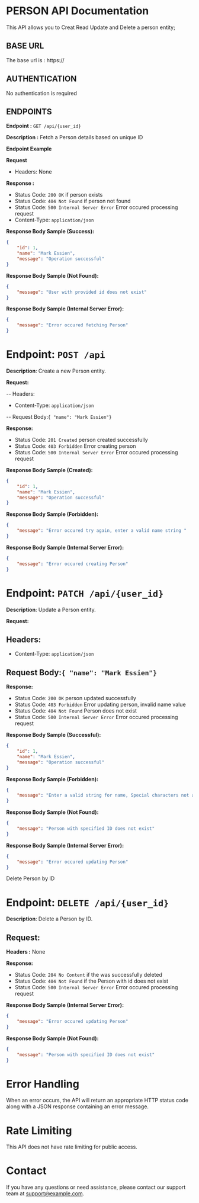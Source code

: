 # PERSON API Documentation
This API allows you to Creat Read Update and Delete a person entity;

## BASE URL
The base url is : https://

## AUTHENTICATION
No authentication is required

## ENDPOINTS

**Endpoint :** `GET /api/{user_id}`

**Description :** Fetch a Person details based on unique ID

**Endpoint Example**

**Request**

- Headers: None

**Response :**
- Status Code: `200 OK` if person exists
- Status Code: `404 Not Found` if person not found
- Status Code: `500 Internal Server Error` Error occured processing request
- Content-Type: `application/json`

**Response Body Sample (Success):**
```json
{
    "id": 1,
    "name": "Mark Essien",
    "message": "Operation successful"
}
```
**Response Body Sample (Not Found):**
```json
{
    "message": "User with provided id does not exist"
}
```
**Response Body Sample (Internal Server Error):**
```json
{
    "message": "Error occured fetching Person"
}
``` 


# **Endpoint**: `POST /api`

**Description**: Create a new Person entity.

**Request:**

-- Headers:
- Content-Type: `application/json`

-- Request Body:`{ "name": "Mark Essien"}`

**Response:**
- Status Code: `201 Created` person created successfully
- Status Code: `403 Forbidden` Error creating person
- Status Code: `500 Internal Server Error` Error occured processing request

**Response Body Sample (Created):**
```json
{
    "id": 1,
    "name": "Mark Essien",
    "message": "Operation successful"
}
``` 

**Response Body Sample (Forbidden):**
```json
{
    "message": "Error occured try again, enter a valid name string "
}
``` 

**Response Body Sample (Internal Server Error):**
```json
{
    "message": "Error occured creating Person"
}
``` 


# **Endpoint**: `PATCH /api/{user_id}`

**Description**: Update a Person entity.

**Request:**

## **Headers:**
- Content-Type: `application/json`

## **Request Body:**`{ "name": "Mark Essien"}`

**Response:**
- Status Code: `200 OK` person updated successfully
- Status Code: `403 Forbidden` Error updating person, invalid name value
- Status Code: `404 Not Found` Person does not exist
- Status Code: `500 Internal Server Error` Error occured processing request

**Response Body Sample (Successful):**
```json
{
    "id": 1,
    "name": "Mark Essien",
    "message": "Operation successful"
}
``` 

**Response Body Sample (Forbidden):**
```json
{
    "message": "Enter a valid string for name, Special characters not allowed"
}
``` 

**Response Body Sample (Not Found):**
```json
{
    "message": "Person with specified ID does not exist"
}
``` 
**Response Body Sample (Internal Server Error):**
```json
{
    "message": "Error occured updating Person"
}
``` 

Delete Person by ID

# **Endpoint**: `DELETE /api/{user_id}`

**Description**: Delete a Person by ID.

## **Request:**

**Headers :** None

**Response:**

- Status Code: `204 No Content` if the was successfully deleted
- Status Code: `404 Not Found` if the Person with id does not exist
- Status Code: `500 Internal Server Error` Error occured processing request

**Response Body Sample (Internal Server Error):**
```json
{
    "message": "Error occured updating Person"
}
``` 

**Response Body Sample (Not Found):**
```json
{
    "message": "Person with specified ID does not exist"
}
``` 

# Error Handling
When an error occurs, the API will return an appropriate HTTP status code along with a JSON response containing an error message.

# Rate Limiting
This API does not have rate limiting for public access.


# Contact
If you have any questions or need assistance, please contact our support team at support@example.com.


